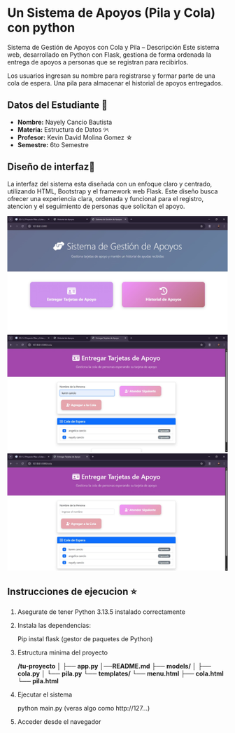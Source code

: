# Un Sistema de Apoyos (Pila y Cola) con python

Sistema de Gestión de Apoyos con Cola y Pila – Descripción
Este sistema web, desarrollado en Python con Flask, gestiona de forma ordenada la entrega de apoyos a personas que se registran para recibirlos.

Los usuarios ingresan su nombre para registrarse y formar parte de una cola de espera.
Una pila para almacenar el historial de apoyos entregados.

## Datos del Estudiante 🍎

- **Nombre:** Nayely Cancio Bautista
- **Materia:** Estructura de Datos ୨ৎ
- **Profesor:** Kevin David Molina Gomez ☆
- **Semestre:** 6to Semestre 

## **Diseño de interfaz**💛

La interfaz del sistema esta diseñada con un enfoque claro y centrado, utilizando HTML, Bootstrap y el framework web Flask. Este diseño busca ofrecer una experiencia clara, ordenada y funcional para el registro, atencion y el seguimiento de personas que solicitan el apoyo.

![Interfaz](captura3.jpg)
![Interfaz](captura2.jpg)
![Interfaz](captura.jpg)

## **Instrucciones de ejecucion** ⭐

1. Asegurate de tener Python 3.13.5 instalado correctamente
2. Instala las dependencias:
    
    Pip instal flask (gestor de paquetes de Python)

3. Estructura minima del proyecto    
    
    **/tu-proyecto**
│
├── **app.py**
│──**README.md**
├── **models/**
│   ├── **cola.py**
│   └── **pila.py**
└── **templates/**
    └── **menu.html**
    ├── **cola.html**
    └── **pila.html**

3. Ejecutar el sistema

    python main.py (veras algo como http://127...)

4. Acceder desde el navegador    

